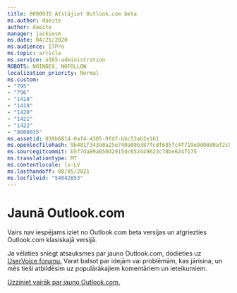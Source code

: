 ```yaml
---
title: 8000035 Atstājiet Outlook.com beta
ms.author: daeite
author: daeite
manager: jackiesm
ms.date: 04/21/2020
ms.audience: ITPro
ms.topic: article
ms.service: o365-administration
ROBOTS: NOINDEX, NOFOLLOW
localization_priority: Normal
ms.custom:
- "795"
- "796"
- "1418"
- "1419"
- "1420"
- "1421"
- "1422"
- "8000035"
ms.assetid: 039b6814-0af4-4385-9fdf-bbc53ab2e161
ms.openlocfilehash: 9b481f343a0a25e740a09b387fcdf685fc4f719e9d08d0af2c885f7441ff1b23
ms.sourcegitcommit: b5f7da89a650d2915dc652449623c78be6247175
ms.translationtype: MT
ms.contentlocale: lv-LV
ms.lasthandoff: 08/05/2021
ms.locfileid: "54042853"
---
```

# <a name="the-new-outlookcom"></a>Jaunā Outlook.com

Vairs nav iespējams iziet no Outlook.com beta versijas un atgriezties Outlook.com klasiskajā versijā.
  
Ja vēlaties sniegt atsauksmes par jauno Outlook.com, dodieties uz [UserVoice forumu.](https://go.microsoft.com/fwlink/p/?linkid=851599) Varat balsot par idejām vai problēmām, kas jārisina, un mēs tieši atbildēsim uz populārākajiem komentāriem un ieteikumiem.
  
[Uzziniet vairāk par jauno Outlook.com.](https://go.microsoft.com/fwlink/p/?linkid=874356)
  